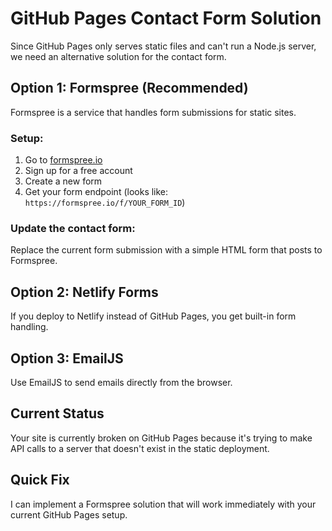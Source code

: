 # GitHub Pages Contact Form Solution

Since GitHub Pages only serves static files and can't run a Node.js server, we need an alternative solution for the contact form.

## Option 1: Formspree (Recommended)

Formspree is a service that handles form submissions for static sites.

### Setup:
1. Go to [formspree.io](https://formspree.io)
2. Sign up for a free account
3. Create a new form
4. Get your form endpoint (looks like: `https://formspree.io/f/YOUR_FORM_ID`)

### Update the contact form:
Replace the current form submission with a simple HTML form that posts to Formspree.

## Option 2: Netlify Forms
If you deploy to Netlify instead of GitHub Pages, you get built-in form handling.

## Option 3: EmailJS
Use EmailJS to send emails directly from the browser.

## Current Status
Your site is currently broken on GitHub Pages because it's trying to make API calls to a server that doesn't exist in the static deployment.

## Quick Fix
I can implement a Formspree solution that will work immediately with your current GitHub Pages setup.